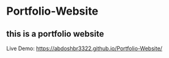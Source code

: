 # Portfolio-Website
this is a portfolio website 
----------


Live Demo: <a href="https://abdoshbr3322.github.io/Portfolio-Website/">https://abdoshbr3322.github.io/Portfolio-Website/</a>